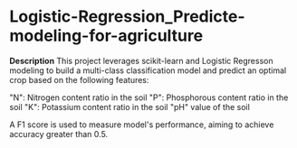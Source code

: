 # Logistic-Regression_Predicte-modeling-for-agriculture

**Description** 
This project leverages scikit-learn and Logistic Regresson modeling to build a multi-class classification model and predict an optimal crop based on the following features:

"N": Nitrogen content ratio in the soil
"P": Phosphorous content ratio in the soil
"K": Potassium content ratio in the soil
"pH" value of the soil

A F1 score is used to measure model's performance, aiming to achieve accuracy greater than 0.5.
